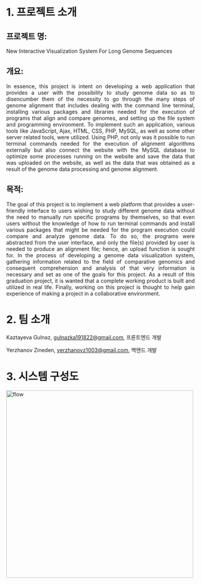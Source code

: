 # 1. 프로젝트 소개

## 프로젝트 명: 
New Interactive Visualization System For Long Genome Sequences

## 개요:
<p align="justify"> In essence, this project is intent on developing a web application that provides a user with the possibility to study genome data so as to disencumber them of the necessity to go through the many steps of genome alignment that includes dealing with the command line terminal, installing various packages and libraries needed for the execution of programs that align and compare genomes, and setting up the file system and programming environment. To implement such an application, various tools like JavaScript, Ajax, HTML, CSS, PHP, MySQL, as well as some other server related tools, were utilized. Using PHP, not only was it possible to run terminal commands needed for the execution of alignment algorithms externally but also connect the website with the MySQL database to optimize some processes running on the website and save the data that was uploaded on the website, as well as the data that was obtained as a result of the genome data processing and genome alignment. </p>

## 목적: 
<p align="justify"> The goal of this project is to implement a web platform that provides a user-friendly interface to users wishing to study different genome data without the need to manually run specific programs by themselves, so that even users without the knowledge of how to run terminal commands and install various packages that might be needed for the program execution could compare and analyze genome data. To do so, the programs were abstracted from the user interface, and only the file(s) provided by user is needed to produce an alignment file; hence, an upload function is sought for. In the process of developing a genome data visualization system, gathering information related to the field of comparative genomics and consequent comprehension and analysis of that very information is necessary and set as one of the goals for this project. As a result of this graduation project, it is wanted that a complete working product is built and utilized in real life. Finally, working on this project is thought to help gain experience of making a project in a collaborative environment. </p>

# 2. 팀 소개

Kaztayeva Gulnaz, gulnazka191822@gmail.com, 프론트엔드 개발

Yerzhanov Zineden, yerzhanovz1003@gmail.com, 백앤드 개발

# 3. 시스템 구성도

<img width="500" alt="flow" align="center" src="https://user-images.githubusercontent.com/83392181/195792870-7ae34ea0-a972-4c6a-bda7-9215f738c2a0.png">
